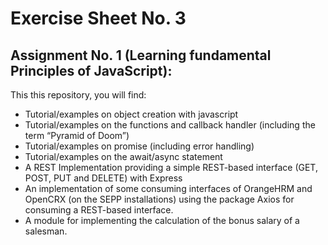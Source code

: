 # Exercise Sheet No. 3
## Assignment No. 1 (Learning fundamental Principles of JavaScript):

This this repository, you will find:
- Tutorial/examples on object creation with javascript
- Tutorial/examples on the functions and callback handler (including the term “Pyramid of Doom”)
- Tutorial/examples on promise (including error handling)
- Tutorial/examples on the await/async statement
- A REST Implementation providing a simple REST-based interface (GET, POST, PUT and DELETE) with Express
- An implementation of some consuming interfaces of OrangeHRM and OpenCRX (on the SEPP installations) using the package Axios for consuming a REST-based interface.
- A module for implementing the calculation of the bonus salary of a salesman.

